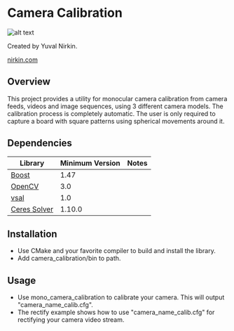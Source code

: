 # Camera Calibration
![alt text](https://yuvalnirkin.github.io/assets/img/projects/camera_calibration/thumb.jpg "Teaser")

Created by Yuval Nirkin.

[nirkin.com](http://www.nirkin.com/)

## Overview
This project provides a utility for monocular camera calibration from camera feeds, videos and image sequences, using 3 different camera models. The calibration process is completely automatic. The user is only required to capture a board with square patterns using spherical movements around it.

## Dependencies
| Library                                                            | Minimum Version | Notes                                    |
|--------------------------------------------------------------------|-----------------|------------------------------------------|
| [Boost](http://www.boost.org/)                                     | 1.47            |                                          |
| [OpenCV](http://opencv.org/)                                       | 3.0             |                                          |
| [vsal](https://github.com/YuvalNirkin/vsal)                        | 1.0             |                                          |
| [Ceres Solver](https://github.com/ceres-solver/ceres-solver)       | 1.10.0          |                                          |

## Installation
- Use CMake and your favorite compiler to build and install the library.
- Add camera_calibration/bin to path.

## Usage
- Use mono_camera_calibration to calibrate your camera. This will output "camera_name_calib.cfg".
- The rectify example shows how to use "camera_name_calib.cfg" for rectifying your camera video stream.
